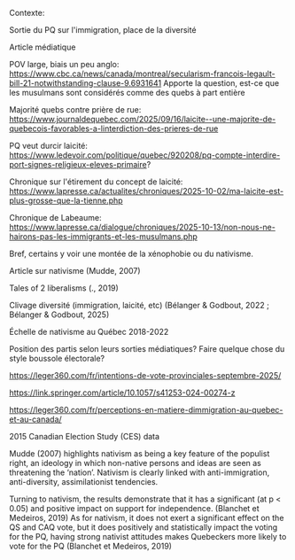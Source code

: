 
Contexte:

Sortie du PQ sur l'immigration, place de la diversité

Article médiatique 

POV large, biais un peu anglo: https://www.cbc.ca/news/canada/montreal/secularism-francois-legault-bill-21-notwithstanding-clause-9.6931641 Apporte la question, est-ce que les musulmans sont considérés comme des quebs à part entière 

Majorité quebs contre prière de rue: https://www.journaldequebec.com/2025/09/16/laicite--une-majorite-de-quebecois-favorables-a-linterdiction-des-prieres-de-rue

PQ veut durcir laicité: https://www.ledevoir.com/politique/quebec/920208/pq-compte-interdire-port-signes-religieux-eleves-primaire?

Chronique sur l'étirement du concept de laicité: https://www.lapresse.ca/actualites/chroniques/2025-10-02/ma-laicite-est-plus-grosse-que-la-tienne.php

Chronique de Labeaume: https://www.lapresse.ca/dialogue/chroniques/2025-10-13/non-nous-ne-hairons-pas-les-immigrants-et-les-musulmans.php

Bref, certains y voir une montée de la xénophobie ou du nativisme.

Article sur nativisme (Mudde, 2007)

Tales of 2 liberalisms (., 2019)

Clivage diversité (immigration, laicité, etc) (Bélanger & Godbout, 2022 ; Bélanger & Godbout, 2025)


Échelle de nativisme au Québec 2018-2022

Position des partis selon leurs sorties médiatiques? Faire quelque chose du style boussole électorale?


https://leger360.com/fr/intentions-de-vote-provinciales-septembre-2025/

https://link.springer.com/article/10.1057/s41253-024-00274-z

https://leger360.com/fr/perceptions-en-matiere-dimmigration-au-quebec-et-au-canada/

2015 Canadian Election Study (CES) data

Mudde (2007) highlights nativism as being a key feature of the populist right, an ideology in which non-native persons and ideas are seen as threatening the ‘nation’. Nativism is clearly linked with anti-immigration, anti-diversity, assimilationist tendencies.

Turning to nativism, the results demonstrate that it has a significant (at p < 0.05) and positive impact on support for independence. (Blanchet et Medeiros, 2019)
As for nativism, it does not exert a significant effect on the QS and CAQ vote, but it does positively and statistically impact the voting for the PQ, having strong nativist attitudes makes Quebeckers more likely to vote for the PQ (Blanchet et Medeiros, 2019)

